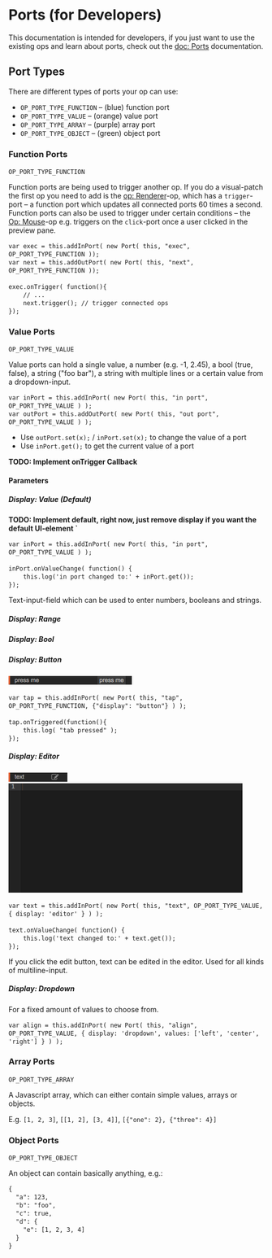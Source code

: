 # Ports (for Developers)

This documentation is intended for developers, if you just want to use the existing ops and learn about ports, check out the [doc: Ports](#) documentation.  

## Port Types

There are different types of ports your op can use:  

- `OP_PORT_TYPE_FUNCTION` – (blue) function port
- `OP_PORT_TYPE_VALUE` – (orange) value port
- `OP_PORT_TYPE_ARRAY` – (purple) array port
- `OP_PORT_TYPE_OBJECT` – (green) object port

### Function Ports

```
OP_PORT_TYPE_FUNCTION
```

Function ports are being used to trigger another op. If you do a visual-patch the first op you need to add is the [op: Renderer](#)-op, which has a `trigger`-port – a function port which updates all connected ports 60 times a second.
Function ports can also be used to trigger under certain conditions – the [Op: Mouse](#)-op e.g. triggers on the `click`-port once a user clicked in the preview pane.

```
var exec = this.addInPort( new Port( this, "exec", OP_PORT_TYPE_FUNCTION ));
var next = this.addOutPort( new Port( this, "next", OP_PORT_TYPE_FUNCTION ));

exec.onTrigger( function(){
	// ...
	next.trigger(); // trigger connected ops
});
```

### Value Ports

```
OP_PORT_TYPE_VALUE
```

Value ports can hold a single value, a number (e.g. -1, 2.45), a bool (true, false), a string ("foo bar"), a string with multiple lines or a certain value from a dropdown-input. 

```
var inPort = this.addInPort( new Port( this, "in port", OP_PORT_TYPE_VALUE ) );
var outPort = this.addOutPort( new Port( this, "out port", OP_PORT_TYPE_VALUE ) );
```

- Use `outPort.set(x);` / `inPort.set(x);` to change the value of a port
- Use `inPort.get();` to get the current value of a port

**TODO: Implement onTrigger Callback**

#### Parameters

##### Display: Value (Default)

**TODO: Implement default, right now, just remove display if you want the default UI-element `**  

```
var inPort = this.addInPort( new Port( this, "in port", OP_PORT_TYPE_VALUE ) );

inPort.onValueChange( function() {
    this.log('in port changed to:' + inPort.get());
});
```

Text-input-field which can be used to enter numbers, booleans and strings.

##### Display: Range

##### Display: Bool

##### Display: Button

![Button](img/Button.png)  

```
var tap = this.addInPort( new Port( this, "tap", OP_PORT_TYPE_FUNCTION, {"display": "button"} ) );

tap.onTriggered(function(){
	this.log( "tab pressed" );
});
```

##### Display: Editor

![Editor Button](img/Editor.png)
![Editor Edit View](img/Editor2.png)

```
var text = this.addInPort( new Port( this, "text", OP_PORT_TYPE_VALUE, { display: 'editor' } ) );

text.onValueChange( function() {
    this.log('text changed to:' + text.get());
});
```

If you click the edit button, text can be edited in the editor. Used for all kinds of multiline-input.

##### Display: Dropdown

For a fixed amount of values to choose from.

```
var align = this.addInPort( new Port( this, "align", OP_PORT_TYPE_VALUE, { display: 'dropdown', values: ['left', 'center', 'right'] } ) );
```

### Array Ports

```
OP_PORT_TYPE_ARRAY
```

A Javascript array, which can either contain simple values, arrays or objects.

E.g. `[1, 2, 3]`, `[[1, 2], [3, 4]]`, `[{"one": 2}, {"three": 4}]`

### Object Ports

```
OP_PORT_TYPE_OBJECT
```
An object can contain basically anything, e.g.:

```
{
  "a": 123,
  "b": "foo",
  "c": true,
  "d": {
    "e": [1, 2, 3, 4]
  }
}
```
